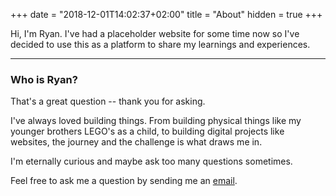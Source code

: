 +++
date = "2018-12-01T14:02:37+02:00"
title = "About"
hidden = true
+++

Hi, I'm Ryan. I've had a placeholder website for some time now so I've decided to use this as a platform to share my learnings and experiences.

***

### Who is Ryan?

That's a great question -- thank you for asking.

I've always loved building things. From building physical things like my younger brothers LEGO's as a child, to building digital projects like websites, the journey and the challenge is what draws me in.

I'm eternally curious and maybe ask too many questions sometimes. 

Feel free to ask me a question by sending me an [email](mailto:ryangor7@gmail.com?Subject=Hello).